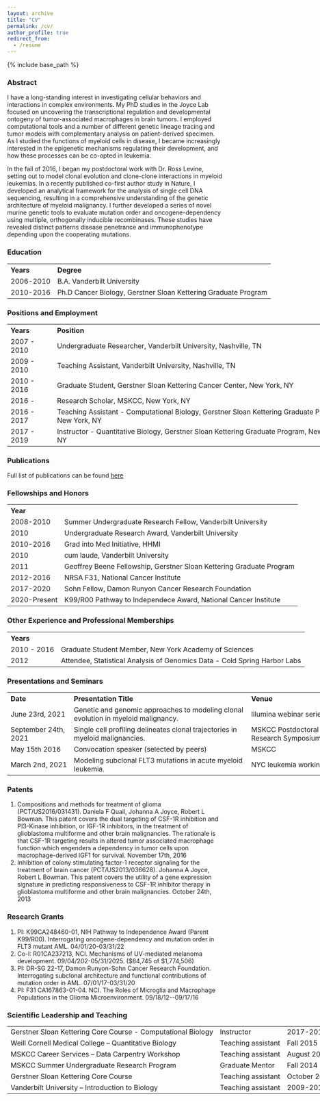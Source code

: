 ```yaml
---
layout: archive
title: "CV"
permalink: /cv/
author_profile: true
redirect_from:
  - /resume
---
```


{% include base_path %}

### Abstract
I have a long-standing interest in investigating cellular behaviors and interactions in complex environments. My PhD studies in the Joyce Lab focused on uncovering the transcriptional regulation and developmental ontogeny of tumor-associated macrophages in brain tumors. I employed computational tools and a number of different genetic lineage tracing and tumor models with complementary analysis on patient-derived specimen. As I studied the functions of myeloid cells in disease, I became increasingly interested in the epigenetic mechanisms regulating their development, and how these processes can be co-opted in leukemia. 

In the fall of 2016, I began my postdoctoral work with Dr. Ross Levine, setting out to model clonal evolution and clone-clone interactions in myeloid leukemias. In a recently published co-first author study in Nature, I developed an analytical framework for the analysis of single cell DNA sequencing, resulting in a comprehensive understanding of the genetic architecture of myeloid malignancy.  I further developed a series of novel murine genetic tools to evaluate mutation order and oncogene-dependency using multiple, orthogonally inducible recombinases. These studies have revealed distinct patterns disease penetrance and immunophenotype depending upon the cooperating mutations.  

### Education
<table style="width:800px">
  <tr style="text-align:left">
    <th>Years</th>
    <th>Degree</th>
  </tr>
  <tr>
    <td>2006-2010</td>
    <td>B.A. Vanderbilt University</td>
  </tr>
  <tr>
    <td>2010-2016</td>
    <td>Ph.D Cancer Biology, Gerstner Sloan Kettering Graduate Program</td>
  </tr>
</table>

### Positions and Employment

<table style="width:800px">
  <tr style="text-align:left">
    <th>Years</th>
    <th>Position</th>
  </tr>
  <tr>
    <td>2007 - 2010</td>
    <td>Undergraduate Researcher, Vanderbilt University, Nashville, TN</td>
  </tr>
  <tr>
    <td>2009 - 2010</td>
    <td>Teaching Assistant, Vanderbilt University, Nashville, TN</td>
  </tr>
  <tr>
    <td>2010 - 2016</td>
    <td>Graduate Student, Gerstner Sloan Kettering Cancer Center, New York, NY</td>
  </tr>
  <tr>
    <td>2016 -</td>
    <td>Research Scholar, MSKCC, New York, NY</td>
  </tr>
  <tr>
    <td>2016 - 2017</td>
    <td>Teaching Assistant - Computational Biology, Gerstner Sloan Kettering Graduate Program, New York, NY</td>
  </tr>
  <tr>
    <td>2017 - 2019</td>
    <td>Instructor - Quantitative Biology, Gerstner Sloan Kettering Graduate Program, New York, NY</td>
  </tr>
</table>

### Publications
Full list of publications can be found [here](https://www.ncbi.nlm.nih.gov/myncbi/robert.bowman.1/bibliography/public/)

### Fellowships and Honors
<table style="width:800px">
  <tr style="text-align:left">
    <th>Year</th>
    <th></th>
  </tr>
  <tr>
    <td>2008-2010</td>
    <td>Summer Undergraduate Research Fellow, Vanderbilt University</td>
  </tr>
  <tr>
    <td>2010</td>
    <td>Undergraduate Research Award, Vanderbilt University</td>
  </tr>
  <tr>
    <td>2010-2016</td>
    <td>Grad into Med Initiative, HHMI</td>
  </tr>
  <tr>
    <td>2010</td>
    <td>cum laude, Vanderbilt University</td>
  </tr>
  <tr>
    <td>2011</td>
    <td>Geoffrey Beene Fellowship, Gerstner Sloan Kettering Graduate Program</td>
  </tr>
  <tr>
    <td>2012-2016</td>
    <td>NRSA F31, National Cancer Institute</td>
  </tr>
  <tr>
    <td>2017-2020</td>
    <td>Sohn Fellow, Damon Runyon Cancer Research Foundation</td>
  </tr>
  <tr>
    <td>2020-Present</td>
    <td>K99/R00 Pathway to Independece Award, National Cancer Institute</td>
  </tr>
</table>


### Other Experience and Professional Memberships
<table style="width:800px;">
  <tr style="text-align:left">
    <th>Years</th>
    <th></th>
  </tr>
  <tr>
    <td>2010 - 2016</td>
    <td>Graduate Student Member, New York Academy of Sciences</td>
  </tr>
  <tr>
    <td>2012</td>
    <td>Attendee, Statistical Analysis of Genomics Data - Cold Spring Harbor Labs</td>
  </tr>
</table>


### Presentations and Seminars
<table style="width:800px;">
  <tr style="text-align:left">
    <th>Date</th>
    <th>Presentation Title</th>
    <th>Venue</th>
  </tr>
  <tr>
    <td>June 23rd, 2021</td>
    <td>Genetic and genomic approaches to modeling clonal evolution in myeloid malignancy. </td>    
 	  <td>Illumina webinar series. </td>
  </tr>
  <tr>
    <td>September 24th, 2021</td>
    <td>Single cell profiling delineates clonal trajectories in myeloid malignancies. </td>    
 	  <td>MSKCC Postdoctoral Research Symposium </td>  
 </tr>
 <tr>
    <td>May 15th 2016</td>
    <td>Convocation speaker (selected by peers)</td>    
 	  <td>MSKCC</td>  
 </tr>
  <tr>
    <td>March 2nd, 2021</td>
    <td>Modeling subclonal FLT3 mutations in acute myeloid leukemia.</td>    
 	  <td>NYC leukemia working group</td>  
 </tr>
</table>


### Patents
1.	Compositions and methods for treatment of glioma (PCT/US2016/031431). Daniela F Quail, Johanna A Joyce, Robert L Bowman.  This patent covers the dual targeting of CSF-1R inhibition and PI3-Kinase inhibition, or IGF-1R inhibitors, in the treatment of glioblastoma multiforme and other brain malignancies.  The rationale is that CSF-1R targeting results in altered tumor associated macrophage function which engenders a dependency in tumor cells upon macrophage-derived IGF1 for survival. November 17th, 2016
2.	Inhibition of colony stimulating factor-1 receptor signaling for the treatment of brain cancer (PCT/US2013/036628). Johanna A Joyce, Robert L Bowman.  This patent covers the utility of a gene expression signature in predicting responsiveness to CSF-1R inhibitor therapy in glioblastoma multiforme and other brain malignancies. October 24th, 2013

### Research Grants 
1.	PI: K99CA248460-01, NIH Pathway to Independence Award (Parent K99/R00).  Interrogating oncogene-dependency and mutation order in FLT3 mutant AML. 04/01/20-03/31/22
2.	Co-I: R01CA237213, NCI. Mechanisms of UV-mediated melanoma development. 09/04/202-05/31/2025. ($84,745 of $1,774,506)
3.	PI:  DR-SG 22-17, Damon Runyon-Sohn Cancer Research Foundation. Interrogating subclonal architecture and functional contributions of mutation order in AML. 07/01/17-03/31/20
4.	PI:  F31 CA167863-01-04. NCI. The Roles of Microglia and Macrophage Populations in the Glioma Microenvironment. 09/18/12--09/17/16



### Scientific Leadership and Teaching
<table style="width:800px;">
  <tr>
    <td>Gerstner Sloan Kettering Core Course - Computational Biology  </td>
    <td>Instructor</td>    
 	  <td>2017-2019</td>  
 </tr>
  <tr>
    <td>Weill Cornell Medical College – Quantitative Biology </td>
    <td>Teaching assistant</td>    
 	  <td>Fall 2015</td>  
 </tr>
   <tr>
    <td>MSKCC Career Services  – Data Carpentry Workshop</td>
    <td>Teaching assistant</td>    
 	  <td>August 2015</td>  
 </tr>
<tr>
    <td>MSKCC Summer Undergraduate Research Program </td>
    <td>Graduate Mentor</td>    
 	  <td>Fall 2014</td>  
 </tr>
 <tr>
    <td>Gerstner Sloan Kettering Core Course</td>
    <td>Teaching assistant</td>    
 	  <td>October 2014</td>  
 </tr>
 <tr>
    <td>Vanderbilt University – Introduction to Biology</td>
    <td>Teaching assistant</td>    
 	  <td>2009-2010</td>  
 </tr>
 </table>






